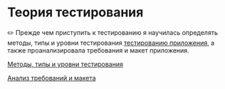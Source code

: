 # Теория тестирования

✏️ Прежде чем приступить к тестированию я научилась определять методы, типы и уровни тестирования [тестированию приложения](https://demoshopping.ru/), а также проанализировала требования и макет приложения.

[Методы, типы и уровни тестирования](https://docs.google.com/spreadsheets/d/1-FsrWBy0hergbA2X2Vox-Lz0od1KdoT01ZwXUSqUR6I/edit?usp=sharing)

[Анализ требований и макета](https://docs.google.com/spreadsheets/d/1mHPnWvQjwm4p_u2wiMnrMid5qHVI6sIIDXL05mIOwUU/edit?usp=sharing)
